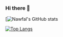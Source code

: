 ### Hi there 👋

<!--
**Nelnaji/Nelnaji** is a ✨ _special_ ✨ repository because its `README.md` (this file) appears on your GitHub profile.

Here are some ideas to get you started:

- 🔭 I’m currently working on ...
- 🌱 I’m currently learning ...
- 👯 I’m looking to collaborate on ...
- 🤔 I’m looking for help with ...
- 💬 Ask me about ...
- 📫 How to reach me: ...
- 😄 Pronouns: ...
- ⚡ Fun fact: ...
-->

[![Nawfal's GitHub stats](https://github-readme-stats.vercel.app/api?username=Nelnaji&count_private=true&theme=onedark)

[![Top Langs](https://github-readme-stats.vercel.app/api/top-langs/?username=Nelnaji)](https://github.com/anuraghazra/github-readme-stats)
